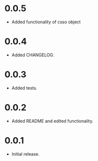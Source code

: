 # 0.0.5

* Added functionality of csso object

# 0.0.4

* Added CHANGELOG.

# 0.0.3

* Added tests.

# 0.0.2

* Added README and edited functionality.

# 0.0.1

* Initial release.
